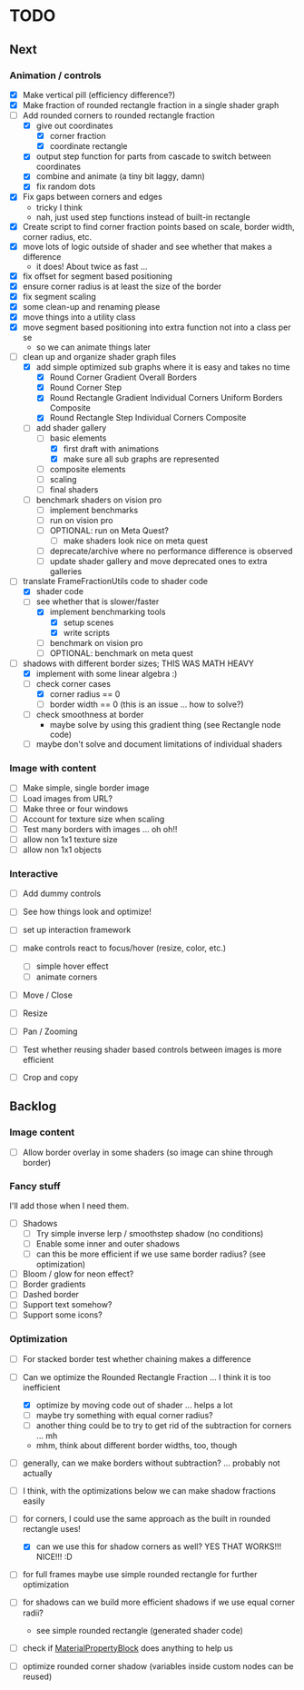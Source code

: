 # TODO

## Next

### Animation / controls

- [x] Make vertical pill (efficiency difference?)
- [x] Make fraction of rounded rectangle fraction in a single shader graph
- [ ] Add rounded corners to rounded rectangle fraction
    - [x] give out coordinates
        - [x] corner fraction
        - [x] coordinate rectangle
    - [x] output step function for parts from cascade to switch between coordinates
    - [x] combine and animate (a tiny bit laggy, damn)
    - [x] fix random dots
- [x] Fix gaps between corners and edges 
    - tricky I think
    - nah, just used step functions instead of built-in rectangle
- [x] Create script to find corner fraction points based on scale, border width, corner radius, etc.
- [x] move lots of logic outside of shader and see whether that makes a difference
    - it does! About twice as fast ...
- [x] fix offset for segment based positioning
- [x] ensure corner radius is at least the size of the border
- [x] fix segment scaling
- [x] some clean-up and renaming please
- [x] move things into a utility class
- [x] move segment based positioning into extra function not into a class per se
    - so we can animate things later
- [ ] clean up and organize shader graph files
    - [x] add simple optimized sub graphs where it is easy and takes no time
        - [x] Round Corner Gradient Overall Borders
        - [x] Round Corner Step
        - [x] Round Rectangle Gradient Individual Corners Uniform Borders Composite
        - [x] Round Rectangle Step Individual Corners Composite
    - [ ] add shader gallery
        - [ ] basic elements
            - [x] first draft with animations
            - [x] make sure all sub graphs are represented
        - [ ] composite elements
        - [ ] scaling
        - [ ] final shaders
    - [ ] benchmark shaders on vision pro
        - [ ] implement benchmarks
        - [ ] run on vision pro
        - [ ] OPTIONAL: run on Meta Quest?
            - [ ] make shaders look nice on meta quest
        - [ ] deprecate/archive where no performance difference is observed
        - [ ] update shader gallery and move deprecated ones to extra galleries
- [ ] translate FrameFractionUtils code to shader code
    - [x] shader code
    - [ ] see whether that is slower/faster
        - [x] implement benchmarking tools
            - [x] setup scenes
            - [x] write scripts
        - [ ] benchmark on vision pro
        - [ ] OPTIONAL: benchmark on meta quest
- [ ] shadows with different border sizes; THIS WAS MATH HEAVY
    - [x] implement with some linear algebra :)
    - [ ] check corner cases
        - [x] corner radius == 0
        - [ ] border width == 0 (this is an issue ... how to solve?)
    - [ ] check smoothness at border
        - maybe solve by using this gradient thing (see Rectangle node code)
    - [ ] maybe don't solve and document limitations of individual shaders

### Image with content

- [ ] Make simple, single border image
- [ ] Load images from URL?
- [ ] Make three or four windows
- [ ] Account for texture size when scaling
- [ ] Test many borders with images ... oh oh!!
- [ ] allow non 1x1 texture size
- [ ] allow non 1x1 objects

### Interactive

- [ ] Add dummy controls
- [ ] See how things look and optimize!

- [ ] set up interaction framework
- [ ] make controls react to focus/hover (resize, color, etc.)
    - [ ] simple hover effect
    - [ ] animate corners
- [ ] Move / Close
- [ ] Resize
- [ ] Pan / Zooming
- [ ] Test whether reusing shader based controls between images is more efficient
- [ ] Crop and copy

## Backlog

### Image content

- [ ] Allow border overlay in some shaders (so image can shine through border)

### Fancy stuff

I'll add those when I need them.

- [ ] Shadows
    - [ ] Try simple inverse lerp / smoothstep shadow (no conditions)
    - [ ] Enable some inner and outer shadows
    - [ ] can this be more efficient if we use same border radius? (see optimization)

- [ ] Bloom / glow for neon effect?
- [ ] Border gradients
- [ ] Dashed border
- [ ] Support text somehow?
- [ ] Support some icons?

### Optimization

- [ ] For stacked border test whether chaining makes a difference
- [ ] Can we optimize the Rounded Rectangle Fraction ... I think it is too inefficient
    - [x] optimize by moving code out of shader ... helps a lot
    - [ ] maybe try something with equal corner radius?
    - [ ] another thing could be to try to get rid of the subtraction for corners ... mh
    - mhm, think about different border widths, too, though
- [ ] generally, can we make borders without subtraction? ... probably not actually
- [ ] I think, with the optimizations below we can make shadow fractions easily
- [ ] for corners, I could use the same approach as the built in rounded rectangle uses!
    - [x] can we use this for shadow corners as well? YES THAT WORKS!!! NICE!!! :D
- [ ] for full frames maybe use simple rounded rectangle for further optimization
- [ ] for shadows can we build more efficient shadows if we use equal corner radii?
    - see simple rounded rectangle (generated shader code)
- [ ] check if [MaterialPropertyBlock](https://docs.unity3d.com/ScriptReference/MaterialPropertyBlock.html) does anything to help us
- [ ] optimize rounded corner shadow (variables inside custom nodes can be reused)

